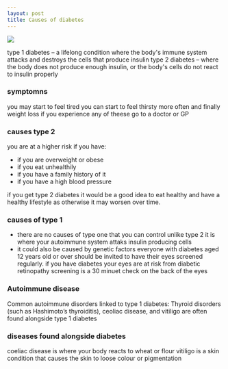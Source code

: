 ```yaml
---
layout: post
title: Causes of diabetes
---
```


<img src="{../assets/canva/causes_of_diabetes.png">

type 1 diabetes – a lifelong condition where the body's immune system attacks and destroys the cells that produce insulin
type 2 diabetes – where the body does not produce enough insulin, or the body's cells do not react to insulin properly

### symptomns

you may start to feel tired 
you can start to feel thirsty more often
and finally weight loss
if you experience any of theese go to a doctor or GP

### causes type 2
you are at a higher risk if you have:
- if you are overweight or obese
- if you eat unhealthily
- if you have a family history of it
- if you have a high blood pressure

if you get type 2 diabetes it would be a good idea to eat healthy and have a healthy lifestyle as otherwise it may worsen over time.

### causes of type 1

- there are no causes of type one that you can control unlike type 2 it is where your autoimmune system attaks insulin producing cells
- it could also be caused by genetic factors
everyone with diabetes aged 12 years old or over should be invited to have their eyes screened regularly.
if you have diabetes your eyes are at risk from diabetic retinopathy 
screening is a 30 minuet check on the back of the eyes

### Autoimmune disease

Common autoimmune disorders linked to type 1 diabetes: Thyroid disorders (such as Hashimoto’s thyroiditis), ceoliac disease, and vitiligo are often found alongside type 1 diabetes

### diseases found alongside diabetes

coeliac disease is where your body reacts to wheat or flour
vitiligo is a skin condition that causes the skin to loose colour or pigmentation
